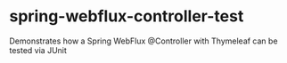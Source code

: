 # spring-webflux-controller-test
Demonstrates how a Spring WebFlux @Controller with Thymeleaf can be tested via JUnit
